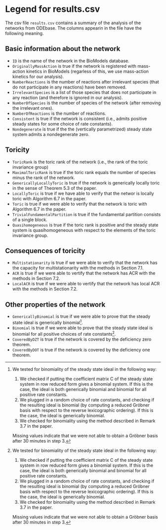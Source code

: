 # Legend for results.csv

The csv file `results.csv` contains a summary of the analysis of the networks from ODEbase. The columns appearin in the file have the following meaning.

## Basic information about the network
* `ID` is the name of the network in the BioModels database.
* `OriginallyMassAction` is true if the network is registered with mass-action kinetics in BioModels (regarless of this, we use mass-action kinetics for our analysis).
* `NumberReactions` is the number of reactions after irrelevant species (that do not participate in any reactions) have been removed.
* `IrrelevantSpecies` is a list of those species that does not participate in any reaction (and therefore is ignored in our analysis).
* `NumberOfSpecies` is the number of species of the network (after removing the irrelevant ones).
* `NumberOfReactions` is the number of reactions. 
* `Consistent` is true if the network is consistent (i.e., admits positive steady states for some choice of rate constants).
* `Nondegenerate` is true if the the (vertically parametrized) steady state system admits a nondegenerate zero.

## Toricity
* `ToricRank` is the toric rank of the network (i.e., the rank of the toric invariance group)
* `MaximalToricRank` is true if the toric rank equals the number of species minus the rank of the network.
* `GenericallyLocallyToric` is true if the network is generically locally toric in the sense of Theorem 5.3 of the paper. 
* `LocallyToric` is true if we have able to verify that the networ is locally toric with Algorithm 6.7 in the paper.
* `Toric` is true if we were able to verify that the network is toric with Algorithm 6.7 in the paper.
* `TrivialFundamentalPartition` is true if the fundamental partition consists of a single block.
* `Quasihomogeneous` is true if the toric rank is positive and the steady state system is quasihomogeneous with respect to the elements of the toric invariance group.

## Consequences of toricity
* `Multistationarity` is true if we were able to verify that the network has the capacity for multistationarity with the methods in Section 7.1.
* `ACR` is true if we were able to vertify that the network has ACR with the methods in Section 7.2.
* `LocalACR` is true if we were able to vertify that the network has local ACR with the methods in Section 7.2.

## Other properties of the network
* `GenericallyBinomial` is true if we were able to prove that the steady state ideal is generically binomial[^1]. 
* `Binomial` is true if we were able to prove that the steady state ideal is binomial for all positive choices of rate constants[^1].
* `CoveredByDZT` is true if the network is covered by the deficiency zero theorem. 
* `CoveredByDOT` is true if the network is covered by the deficiency one theorem.



[^1]: We tested for binomiality of the steady state ideal in the following way:

    1. We checked if putting the coefficient matrix C of the steady state system in row reduced form gives a binomial system. If this is the case, the ideal is both generically binomial and binomial for all positive rate constants. 
    2. We plugged in a random choice of rate constants, and checking if the resulting ideal is binomial (by computing a reduced Gröbner basis with respect to the reverse lexicographic ordering). If this is the case, the ideal is generically binomial. 
    3. We checked for binomiality using the method described in Remark 3.7 in the paper.

    Missing values indicate that we were not able to obtain a Gröbner basis after 30 minutes in step 3.


